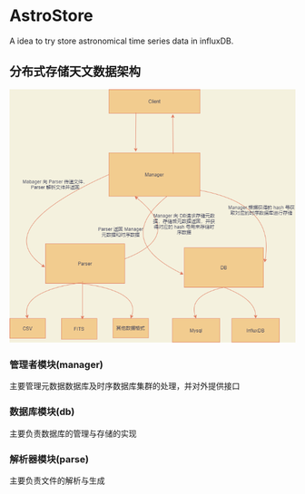 # AstroStore
A idea to try store astronomical time series data in influxDB.

## 分布式存储天文数据架构

![](image/架构.png)

### 管理者模块(manager) 
主要管理元数据数据库及时序数据库集群的处理，并对外提供接口   

### 数据库模块(db)
主要负责数据库的管理与存储的实现   


### 解析器模块(parse)
主要负责文件的解析与生成
